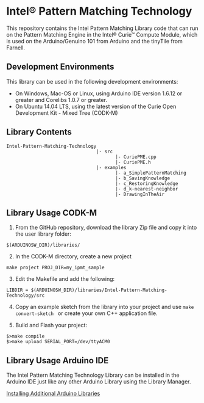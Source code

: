 # Intel® Pattern Matching Technology

This repository contains the Intel Pattern Matching Library code that can run on the Pattern Matching Engine in the Intel® Curie™ Compute Module, which is used on the Arduino/Genuino 101 from Arduino and the tinyTile from Farnell.

## Development Environments

This library can be used in the following development environments:

* On Windows, Mac-OS or Linux, using Arduino IDE version 1.6.12 or greater and Corelibs 1.0.7 or greater.
* On Ubuntu 14.04 LTS, using the latest version of the Curie Open Development Kit - Mixed Tree (CODK-M)

## Library Contents
```
Intel-Pattern-Matching-Technology
                                 |- src
                                        |- CuriePME.cpp
                                        |- CuriePME.h
                                 |- examples
                                        |- a_SimplePatternMatching
                                        |- b_SavingKnowledge
                                        |- c_RestoringKnowledge
                                        |- d_k-nearest-neighbor
                                        |- DrawingInTheAir 
```

## Library Usage CODK-M

1. From the GitHub repository, download the library Zip file and copy it into the user library folder:

`$(ARDUINOSW_DIR)/libraries/ `

2. In the CODK-M directory, create a new project

`make project PROJ_DIR=my_ipmt_sample `

3. Edit the Makefile and add the following:

`LIBDIR = $(ARDUINOSW_DIR)/libraries/Intel-Pattern-Matching-Technology/src `

4. Copy an example sketch from the library into your project and use
`make convert-sketch ` or create your own C++ application file.

5. Build and Flash your project:

```
$>make compile
$>make upload SERIAL_PORT=/dev/ttyACM0
```




## Library Usage Arduino IDE

The Intel Pattern Matching Technology Library can be installed in the Arduino IDE just like any other Arduino Library using the Library Manager.

[Installing Additional Arduino Libraries](https://www.arduino.cc/en/Guide/Libraries)







